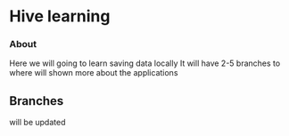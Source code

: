 # Hive learning 

### About

Here we will going to learn saving data locally
It will have 2-5 branches to where will shown more about the applications

## Branches 
will be updated